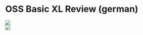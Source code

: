 # OSS Basic XL Review (german)  
  
![](attachments/BasicXLTest_1_0001.png)  
![](attachments/BasicXLTest_2_0001.png)  
  
  
  
